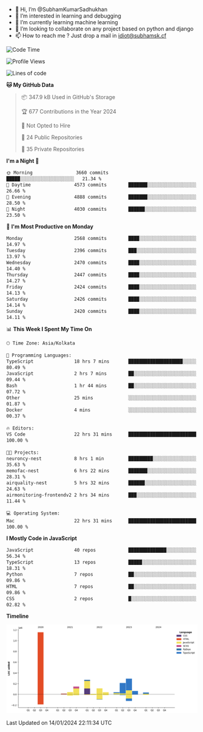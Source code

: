 - 👋 Hi, I’m @SubhamKumarSadhukhan
- 👀 I’m interested in learning and debugging
- 🌱 I’m currently learning machine learning
- 💞️ I’m looking to collaborate on any project based on python and django
- 📫 How to reach me ?
      Just drop a mail in idiot@subhamsk.cf

<!---
SubhamKumarSadhukhan/SubhamKumarSadhukhan is a ✨ special ✨ repository because its `README.md` (this file) appears on your GitHub profile.
You can click the Preview link to take a look at your changes.
--->


<!--START_SECTION:waka-->
![Code Time](http://img.shields.io/badge/Code%20Time-1%2C885%20hrs%2053%20mins-blue)

![Profile Views](http://img.shields.io/badge/Profile%20Views-1-blue)

![Lines of code](https://img.shields.io/badge/From%20Hello%20World%20I%27ve%20Written-2.4%20million%20lines%20of%20code-blue)

**🐱 My GitHub Data** 

> 📦 347.9 kB Used in GitHub's Storage 
 > 
> 🏆 677 Contributions in the Year 2024
 > 
> 🚫 Not Opted to Hire
 > 
> 📜 24 Public Repositories 
 > 
> 🔑 35 Private Repositories 
 > 
**I'm a Night 🦉** 

```text
🌞 Morning                3660 commits        █████░░░░░░░░░░░░░░░░░░░░   21.34 % 
🌆 Daytime                4573 commits        ███████░░░░░░░░░░░░░░░░░░   26.66 % 
🌃 Evening                4888 commits        ███████░░░░░░░░░░░░░░░░░░   28.50 % 
🌙 Night                  4030 commits        ██████░░░░░░░░░░░░░░░░░░░   23.50 % 
```
📅 **I'm Most Productive on Monday** 

```text
Monday                   2568 commits        ████░░░░░░░░░░░░░░░░░░░░░   14.97 % 
Tuesday                  2396 commits        ███░░░░░░░░░░░░░░░░░░░░░░   13.97 % 
Wednesday                2470 commits        ████░░░░░░░░░░░░░░░░░░░░░   14.40 % 
Thursday                 2447 commits        ████░░░░░░░░░░░░░░░░░░░░░   14.27 % 
Friday                   2424 commits        ████░░░░░░░░░░░░░░░░░░░░░   14.13 % 
Saturday                 2426 commits        ████░░░░░░░░░░░░░░░░░░░░░   14.14 % 
Sunday                   2420 commits        ████░░░░░░░░░░░░░░░░░░░░░   14.11 % 
```


📊 **This Week I Spent My Time On** 

```text
🕑︎ Time Zone: Asia/Kolkata

💬 Programming Languages: 
TypeScript               18 hrs 7 mins       ████████████████████░░░░░   80.49 % 
JavaScript               2 hrs 7 mins        ██░░░░░░░░░░░░░░░░░░░░░░░   09.44 % 
Bash                     1 hr 44 mins        ██░░░░░░░░░░░░░░░░░░░░░░░   07.72 % 
Other                    25 mins             ░░░░░░░░░░░░░░░░░░░░░░░░░   01.87 % 
Docker                   4 mins              ░░░░░░░░░░░░░░░░░░░░░░░░░   00.37 % 

🔥 Editors: 
VS Code                  22 hrs 31 mins      █████████████████████████   100.00 % 

🐱‍💻 Projects: 
neuroncy-nest            8 hrs 1 min         █████████░░░░░░░░░░░░░░░░   35.63 % 
memofac-nest             6 hrs 22 mins       ███████░░░░░░░░░░░░░░░░░░   28.31 % 
airquality-nest          5 hrs 32 mins       ██████░░░░░░░░░░░░░░░░░░░   24.63 % 
airmonitoring-frontendv2 2 hrs 34 mins       ███░░░░░░░░░░░░░░░░░░░░░░   11.44 % 

💻 Operating System: 
Mac                      22 hrs 31 mins      █████████████████████████   100.00 % 
```

**I Mostly Code in JavaScript** 

```text
JavaScript               40 repos            ██████████████░░░░░░░░░░░   56.34 % 
TypeScript               13 repos            █████░░░░░░░░░░░░░░░░░░░░   18.31 % 
Python                   7 repos             ██░░░░░░░░░░░░░░░░░░░░░░░   09.86 % 
HTML                     7 repos             ██░░░░░░░░░░░░░░░░░░░░░░░   09.86 % 
CSS                      2 repos             █░░░░░░░░░░░░░░░░░░░░░░░░   02.82 % 
```



**Timeline**

![Lines of Code chart](https://raw.githubusercontent.com/SubhamKumarSadhukhan/SubhamKumarSadhukhan/main/assets/bar_graph.png)


 Last Updated on 14/01/2024 22:11:34 UTC
<!--END_SECTION:waka-->
